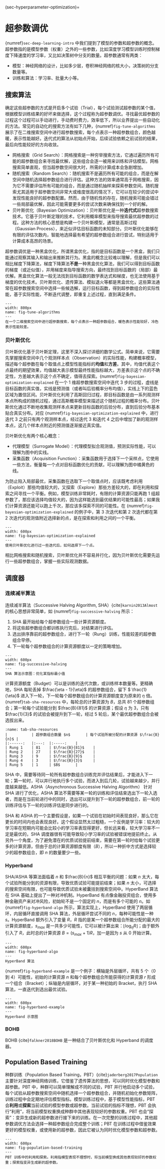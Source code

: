 (sec-hyperparameter-optimization)=
# 超参数调优

{numref}`sec-deep-learning-intro` 中我们提到了模型的参数和超参数的概念。超参数指的是模型参数（权重）之外的一些参数，比如深度学习模型训练时控制梯度下降速度的学习率，又比如决策树中分支的数量。超参数通常有两类：

* 模型：神经网络的设计，比如多少层，卷积神经网络的核大小，决策树的分支数量等。
* 训练和算法：学习率、批量大小等。


## 搜索算法

确定这些超参数的方式是开启多个试验（Trial），每个试验测试超参数的某个值，根据模型训练结果的好坏来做选择，这个过程称为超参数调优。寻找最优超参数的过程这个过程可以手动进行，手动费时费力，效率低下，所以业界提出一些自动化的方法。常见的自动化的搜索方法有如下几种，{numref}`fig-tune-algorithms` 展示了在二维搜索空间中进行超参数搜索，每个点表示一种超参数组合，颜色越暖，表示性能越好。迭代式的算法从初始点开始，后续试验依赖之前试验的结果，最后向性能较好的方向收敛。

* 网格搜索（Grid Search）：网格搜索是一种穷举搜索方法，它通过遍历所有可能的超参数组合来寻找最优解，这些组合会逐一被用来训练和评估模型。网格搜索简单直观，但当超参数空间很大时，所需的计算成本会急剧增加。
* 随机搜索（Random Search）：随机搜索不是遍历所有可能的组合，而是在解空间中随机选择超参数组合进行评估。这种方法的效率通常高于网格搜索，因为它不需要评估所有可能的组合，而是通过随机抽样来探索参数空间。随机搜索尤其适用于超参数空间非常大或维度很高的情况下，它可以在较少的尝试中发现性能良好的超参数配置。然而，由于随机性的存在，随机搜索可能会错过一些局部最优解，因此可能需要更多的尝试次数来确保找到一个好的解。
* 贝叶斯优化（Bayesian Optimization）：贝叶斯优化是一种**迭代式**超参数搜索技术。它基于贝叶斯定理的技术，它利用概率模型来指导搜索最优超参数的过程。这种方法的核心思想是构建一个贝叶斯模型，通常是高斯过程（Gaussian Process），来近似评估目标函数的未知部分。贝叶斯优化能够在有限的评估次数内，智能地选择最有希望的超参数组合进行尝试，特别适用于计算成本高昂的场景。

超参数调优是一种黑盒优化，所谓黑盒优化，指的是目标函数是一个黑盒，我们只能通过观察其输入和输出来推断其行为。黑盒的概念比较难以理解，但是我们可以相比梯度下降算法，梯度下降算法**不是**一种黑盒优化算法，我们可以得到目标函数的梯度（或近似值），并用梯度来指导搜索方向，最终找到目标函数的（局部）最优解。黑盒优化算法一般无法找到目标函数的数学表达式和梯度，也无法使用基于梯度的优化技术。贝叶斯优化、遗传算法、模拟退火等都是黑盒优化，这些算法通常在超参数搜索空间中选择一些候选解，运行目标函数，得到超参数组合的实际性能，基于实际性能，不断迭代调整，即重复上述过程，直到满足条件。

```{figure} ../img/ch-data-science/tune-algorithms.svg
---
width: 800px
name: fig-tune-algorithms
---
在一个二维搜索空间中进行超参数搜索，每个点表示一种超参数组合，暖色表示性能较好，冷色表示性能较差。
```

### 贝叶斯优化

贝叶斯优化基于贝叶斯定理，这里不深入探讨详细的数学公式。简单来说，它需要先掌握搜索空间中几个观测样本点（Observation）的实际性能，构建概率模型，描述每个超参数在每个取值点上模型性能指标的**均值**和**方差**。其中，均值代表这个点最终的期望效果，均值越大表示模型最终性能指标越大，方差表示这个点的不确定性，方差越大表示这个点不确定，值得去探索。{numref}`fig-bayesian-optimization-explained` 在一个 1 维超参数搜索空间中迭代 3 步的过程，虚线是目标函数的真实值，实线是预测值（或者叫后验概率分布均值），实线上下的蓝色区域为置信区间。贝叶斯优化利用了高斯回归过程，即目标函数是由一系列观测样本点所构成的随机过程，通过高斯概率模型来描述这个随机过程的概率分布。贝叶斯优化通过不断地收集观测样本点来更新目标函数的后验分布，直到后验分布基本贴合真实分布。对应 {numref}`fig-bayesian-optimization-explained` 中，进行迭代 3 之前只有两个观测样本点，经过迭代 3 和迭代 4 之后中增加了新的观测样本点，这几个样本点附近的预测值逐渐接近真实值。

贝叶斯优化有两个核心概念：

* 代理模型（Surrogate Model）：代理模型拟合观测值，预测实际性能，可以理解为图中的实线。
* 采集函数（Acquisition Function）：采集函数用于选择下一个采样点，它使用一些方法，衡量每一个点对目标函数优化的贡献，可以理解为图中橘黄色的线。

为防止陷入局部最优，采集函数在选取下一个取值点时，应该既考虑利用（Exploit）那些均值较大的，又探索（Explore）那些方差较大的，即在利用和探索之间寻找一个平衡。例如，模型训练非常耗时，有限的计算资源只能再跑 1 组超参数了，那应该选择均值较大的，因为这样能选到最优结果的可能性最高；如果我们计算资源还能可以跑上千次，那应该多探索不同的可能性。在 {numref}`fig-bayesian-optimization-explained` 的例子中，第 3 次迭代和第 2 次迭代都在第 2 次迭代的观测值附近选择新的点，是在探索和利用之间的一个平衡。

```{figure} ../img/ch-data-science/bayesian-optimization-explained.svg
---
width: 600px
name: fig-bayesian-optimization-explained
---
使用贝叶斯优化进行过一些迭代后，如何选择下一个点。
```

相比网格搜索和随机搜索，贝叶斯优化并不容易并行化，因为贝叶斯优化需要先运行一些超参数组合，掌握一些实际观测数据。

## 调度器

### 连续减半算法

连续减半算法（Successive Halving Algorithm, SHA）{cite}`karnin2013Almost` 的核心思想非常简单，如 {numref}`fig-successive-halving` 所示：

1. SHA 最开始给每个超参数组合一些计算资源额度。
2. 将这些超参数组合都训练执行完后，对结果进行评估。
3. 选出排序靠前的超参数组合，进行下一轮（Rung）训练，性能较差的超参数组合早停。
4. 下一轮每个超参数组合的计算资源额度以一定的策略增加。

```{figure} ../img/ch-data-science/successive-halving.svg
---
width: 600px
name: fig-successive-halving
---
SHA 算法示意图：优化某指标最小值
```

计算资源额度（Budget）可以是训练的迭代次数，或训练样本数量等。更精确地，SHA 每轮丢掉 $\frac{\eta - 1}{\eta}$ 的超参数组合，留下 $ \frac{1}{\eta}$ 进入下一轮，下一轮每个超参数组合的计算资源额度变为原来的 $\eta$ 倍。{numref}`tab-sha-resources` 中，每轮总的计算资源为 $B$，总共 81 个超参数组合；第一轮每个试验能分到 $\frac{B}{81}$ 的计算资源；假设 $\eta$ 为 3，只有 $\frac{1}{3}$ 的试验会被提升到下一轮，经过 5 轮后，某个最优超参数组合会被选拔出来。

```{table} 使用 SHA 算法，每个试验所能分配到的计算资源。
:name: tab-sha-resources
|        	| 超参数组合数量 $n$   	| 每个试验所被分配的计算资源 $\frac{B}{n}$ |
|:------:	|:---:	|:-----:	|
| Rung 1 	| 81 	| $\frac{B}{81}$ 	|
| Rung 2 	| 27  	| $\frac{B}{27}$  	|
| Rung 3 	| 9  	| $\frac{B}{9}$  	|
| Rung 4 	| 3   	| $\frac{B}{3}$   	|
| Rung 5 	| 1   	| $B$     	|
```

SHA 中，需要等待同一轮所有超参数组合训练完并评估结果后，才能进入下一轮；第一轮时，可以并行地执行多个试验，而进入到后几轮，试验越来越少，并行度越来越低。ASHA（Asynchronous Successive Halving Algorithm） 针对 SHA 进行了优化，ASHA 算法不需要等某一轮的训练和评估结束选出下一轮入选者，而是在当前轮进行中的同时，选出可以提升到下一轮的超参数组合，前一轮的训练评估与下一轮的训练评估是同步进行的。

SHA 和 ASHA 的一个主要假设是，如果一个试验在初始时间表现良好，那么它在更长的时间内也会表现良好。这个假设显然太过粗糙，一个反例是学习率：较大的学习率在短期内可能会比较小的学习率表现得更好，但长远来看，较大学习率不一定是最优的，SHA 调度器很有可能导致较小学习率的试验被错误地提前终止。从另外一个角度，为了避免潜在的优质试验提前结束，需要在第一轮时给每个试验更多的计算资源，但由于总的计算资源额度有限（$B$），所以一种折中方式是选择较少的超参数组合，即 $n$ 的数量要少一些。

### Hyperband

SHA/ASHA 等算法面临着 $n$ 和 $\frac{B}{n}$ 相互平衡的问题：如果 $n$ 太大，每个试验所能分到的资源有限，导致优质试验可能提前结束；如果 $n$ 太小，可选择的搜索空间有限，也可能导致优质试验未被囊括到搜索空间中。HyperBand 算法在 SHA 基础上提出了一种对冲机制。HyperBand 有点像金融投资组合，使用多种金融资产来对冲风险，初始轮不是一个固定的 $n$，而是有多个可能的 $n$。如 {numref}`fig-hyperband-algo` 所示，算法实现上，HyperBand 使用了两层循环，内层循环直接调用 SHA 算法，外层循环尝试不同的 $n$，每种可能性是一种 $s$。HyperBand 额外引入了变量 $R$，$R$ 指的是某一个超参数组合所能分配的最大的计算资源额度，$s_{max}$ 是一共多少可能性，它可以被计算出来：$\lfloor \log_{\eta}{R} \rfloor$；由于额外引入了 $R$，此时总的计算资源 $B = (s_{max} + 1)R$，加一是因为 $s$ 从 0 开始计算。

```{figure} ../img/ch-data-science/hyperband-algo.png
---
width: 600px
name: fig-hyperband-algo
---
HyperBand 算法
```

{numref}`fig-hyperband-example` 是一个例子：横轴是外层循环，共有 5 个（0 到 4）可能性，初始的计算资源 $n$ 和每个超参数组合所能获得的计算资源 $r$ 形成一个组合（Bracket）；纵轴是内层循环，对于某一种初始的 Bracket，执行 SHA 算法，一直迭代到选出最优试验。

```{figure} ../img/ch-data-science/hyperband-example.svg
---
width: 600px
name: fig-hyperband-example
---
Hyperband 示意图
```

### BOHB

BOHB {cite}`falkner2018BOHB` 是一种结合了贝叶斯优化和 Hyperband 的调度器。

## Population Based Training

种群训练（Population Based Training，PBT）{cite}`jaderberg2017Population` 主要针对深度神经网络训练，它借鉴了遗传算法的思想，可以同时优化模型参数和超参数。PBT 中，种群可以简单理解成不同的试验，PBT 并行地启动多个试验，每个试验从超参数搜索空间中随机选择一个超参数组合，并随机初始化参数矩阵，训练过程中会定期地评估模型指标。模型训练过程中，基于模型性能指标，PBT 会**利用**或**探索**当前试验的模型参数或超参数。当前试验的指标不理想，PBT 会执行“利用”，将当前模型权重换成种群中其他表现较好的参数权重。PBT 也会“探索”：变异生成新的超参数进行接下来的训练。在一次完整的训练过程中，其他超参数调优方法会选择一种超参数组合完成整个训练；PBT 在训练过程中借鉴效果更好的模型权重，或使用新的超参数，因此它被认为同时优化模型参数和超参数。

```{figure} ../img/ch-data-science/population-based-training.svg
---
width: 600px
name: fig-population-based-training
---
PBT 训练中的利用和探索。利用指模型表现不理想时，将当前模型换成其他表现较好的参数权重；探索指变异生成新的超参数。
```